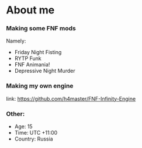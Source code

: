 # About me

### Making some FNF mods

Namely:

* Friday Night Fisting
* RYTP Funk
* FNF Animania!
* Depressive Night Murder

### Making my own engine

link: https://github.com/h4master/FNF-Infinity-Engine

### Other:

* Age: 15
* Time: UTC +11:00
* Country: Russia
